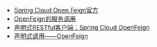 

* [Spring Cloud Open Feign官方](http://github.com/spring-cloud/spring-cloud-openfeign)
* [OpenFeign的服务调用](https://www.jianshu.com/p/7d45185ae7f1)
* [声明式RESTful客户端：Spring Cloud OpenFeign](https://weread.qq.com/web/reader/c9932ea07163ff6ac993e0dk8e232ec02198e296a067180)
* [声明式调用——OpenFeign](https://weread.qq.com/web/reader/2fe329c071e041322feb53dkaab325601eaab3238922e53)
